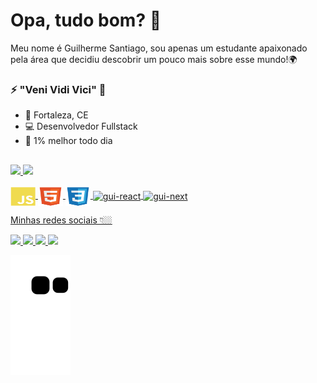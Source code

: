 # Opa, tudo bom? 👋

Meu nome é Guilherme Santiago, sou apenas um estudante apaixonado pela área que decidiu descobrir um pouco mais sobre esse mundo!🌍


### ⚡ "Veni Vidi Vici" 🧠

- 📍  Fortaleza, CE
- 💻 Desenvolvedor Fullstack
- 🚀 1% melhor todo dia

##

<div>
  <a href="https://github.com/guilhermebsantiago">
  <img height="165em" src="https://github-readme-stats.vercel.app/api?username=guilhermebsantiago&show_icons=true&theme=tokyonight&include_all_commits=true&count_private=true"/>
  <img height="165em" src="https://github-readme-stats.vercel.app/api/top-langs/?username=guilhermebsantiago&layout=compact&langs_count=7&theme=tokyonight"/>
</div>
    
<div style="display: inline_block"><br>
  <img align="center" alt="gui-Js" height="30" width="40" src="https://raw.githubusercontent.com/devicons/devicon/master/icons/javascript/javascript-plain.svg">
  <img align="center" alt="gui-HTML" height="30" width="40" src="https://raw.githubusercontent.com/devicons/devicon/master/icons/html5/html5-original.svg">
  <img align="center" alt="gui-CSS" height="30" width="40" src="https://raw.githubusercontent.com/devicons/devicon/master/icons/css3/css3-original.svg">
  <img align="center" alt="gui-react" height="30" width="40" src="https://cdn.jsdelivr.net/gh/devicons/devicon/icons/react/react-original.svg">
  <img align="center" alt="gui-next" height="30" width="40" src="https://cdn.jsdelivr.net/gh/devicons/devicon/icons/nextjs/nextjs-original.svg">
</div>

Minhas redes sociais 👇🏼

<div>
    <a target='_blank' href="https://twitter.com/guilhermebsanti">
        <img src="https://img.shields.io/badge/Twitter-1DA1F2?style=for-the-badge&logo=twitter&logoColor=white">
    </a>
    <a target='_blank' href="https://www.instagram.com/_guilhermebeserra">
        <img src="https://img.shields.io/badge/Instagram-E4405F?style=for-the-badge&logo=instagram&logoColor=white">
    </a>
    <a target='_blank' href="https://discord.gg/BZs8wpG">
        <img src="https://img.shields.io/badge/Discord-7289DA?style=for-the-badge&logo=discord&logoColor=white">
    </a>
    <a target='_blank' href="mailto:guilhermebscontact@gmail.com">
        <img src="https://img.shields.io/badge/-Gmail-%23333?style=for-the-badge&logo=gmail&logoColor=white">
    </a>
</div>

![Snake animation](https://github.com/guilhermebsantiago/guilhermebsantiago/blob/output/github-contribution-grid-snake.svg)  
 
